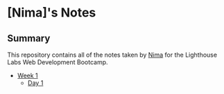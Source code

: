 # [Nima]'s Notes
## Summary
This repository contains all of the notes taken by [Nima](https://github.com/nima-nimbile) for the Lighthouse Labs Web Development Bootcamp. 

* [Week 1](/Week_1)
  * [Day 1](/Week_1/Day_1/)